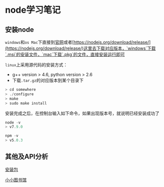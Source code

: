 # node学习笔记

## 安装node

`windows`和`os Mac`下直接到[官网](https://nodejs.org/en/download/)或者[https://nodejs.org/download/release/](https://nodejs.org/download/release/)这里去下载对应版本，`windows`下载`.msi`的安装文件，`mac`下载`.pkg`的文件，直接安装运行即可

`linux`上采用源代码的安装方式：
 
- g++ version > 4.6, python version > 2.6
- 下载`.tar.gz`的对应版本到某个目录下

```javascript
> cd somewhere
> ./configure
> make
> sudo make install
```
安装完成之后，在控制台输入如下命令，如果出现版本号，就说明已经安装成功了

```javascript
node -v
> v7.9.0

npm -v
> v5.0.3
```
## 其他及API分析

[安装包](https://github.com/Rynxiao/node-note/tree/master/install)

[小小图书馆](https://github.com/Rynxiao/node-note/tree/master/http%26https)
